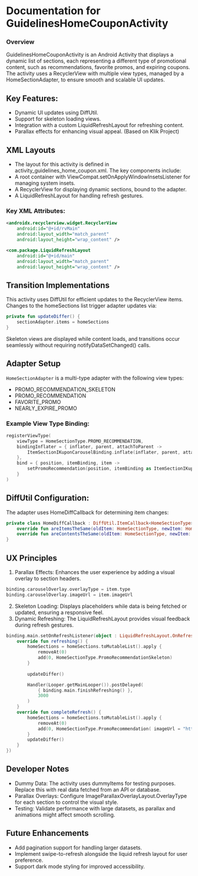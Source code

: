 # Documentation for GuidelinesHomeCouponActivity

### Overview
GuidelinesHomeCouponActivity is an Android Activity that displays a dynamic list of sections, each representing a different type of promotional content, such as recommendations, favorite promos, and expiring coupons. The activity uses a RecyclerView with multiple view types, managed by a HomeSectionAdapter, to ensure smooth and scalable UI updates.

## Key Features:

- Dynamic UI updates using DiffUtil.
- Support for skeleton loading views.
- Integration with a custom LiquidRefreshLayout for refreshing content.
- Parallax effects for enhancing visual appeal. (Based on Klik Project)

## XML Layouts

- The layout for this activity is defined in activity_guidelines_home_coupon.xml. The key components include:
- A root container with ViewCompat.setOnApplyWindowInsetsListener for managing system insets.
- A RecyclerView for displaying dynamic sections, bound to the adapter.
- A LiquidRefreshLayout for handling refresh gestures.

### Key XML Attributes:

```xml
<androidx.recyclerview.widget.RecyclerView
    android:id="@+id/rvMain"
    android:layout_width="match_parent"
    android:layout_height="wrap_content" />

<com.package.LiquidRefreshLayout
    android:id="@+id/main"
    android:layout_width="match_parent"
    android:layout_height="wrap_content" />
```

## Transition Implementations

This activity uses DiffUtil for efficient updates to the RecyclerView items. Changes to the homeSections list trigger adapter updates via:

```kotlin
private fun updateDiffer() {
    sectionAdapter.items = homeSections
}
```
Skeleton views are displayed while content loads, and transitions occur seamlessly without requiring notifyDataSetChanged() calls.

## Adapter Setup
`HomeSectionAdapter` is a multi-type adapter with the following view types:

- PROMO_RECOMMENDATION_SKELETON
- PROMO_RECOMMENDATION
- FAVORITE_PROMO
- NEARLY_EXPIRE_PROMO

### Example View Type Binding:
```kotlin
registerViewType(
    viewType = HomeSectionType.PROMO_RECOMMENDATION,
    bindingInflater = { inflater, parent, attachToParent ->
        ItemSectionIKuponCarouselBinding.inflate(inflater, parent, attachToParent)
    },
    bind = { position, itemBinding, item ->
        setPromoRecommendation(position, itemBinding as ItemSectionIKuponCarouselBinding, item as HomeSectionType.PromoRecommendation)
    }
)
```

## DiffUtil Configuration:

The adapter uses HomeDiffCallback for determining item changes:

```kotlin
private class HomeDiffCallback : DiffUtil.ItemCallback<HomeSectionType>() {
    override fun areItemsTheSame(oldItem: HomeSectionType, newItem: HomeSectionType) = oldItem == newItem
    override fun areContentsTheSame(oldItem: HomeSectionType, newItem: HomeSectionType ) = oldItem.ordinal == newItem.ordinal
}
```

## UX Principles

1. Parallax Effects: Enhances the user experience by adding a visual overlay to section headers.
```kotlin
binding.carouselOverlay.overlayType = item.type
binding.carouselOverlay.imageUrl = item.imageUrl
```

2. Skeleton Loading: Displays placeholders while data is being fetched or updated, ensuring a responsive feel.
3. Dynamic Refreshing: The LiquidRefreshLayout provides visual feedback during refresh gestures.
```kotlin
binding.main.setOnRefreshListener(object : LiquidRefreshLayout.OnRefreshListener {
    override fun refreshing() {
        homeSections = homeSections.toMutableList().apply {
            removeAt(0)
            add(0, HomeSectionType.PromoRecommendationSkeleton)
        }
        
        updateDiffer()

        Handler(Looper.getMainLooper()).postDelayed(
            { binding.main.finishRefreshing() }, 
            3000
        ) 
    }
    override fun completeRefresh() { 
        homeSections = homeSections.toMutableList().apply { 
            removeAt(0) 
            add(0, HomeSectionType.PromoRecommendation( imageUrl = "https://res.cloudinary.com/...", title = "Rekomendasi Kupon Akhir Tahun!", description = "Tukarkan poin loyalty jadi kupon.", type = ImageParallaxOverlayLayout.OverlayType.IllustrationOnly, data = dummyItems ))
        } 
        updateDiffer() 
    }
})
```
## Developer Notes

- Dummy Data: The activity uses dummyItems for testing purposes. Replace this with real data fetched from an API or database.
- Parallax Overlays: Configure ImageParallaxOverlayLayout.OverlayType for each section to control the visual style.
- Testing: Validate performance with large datasets, as parallax and animations might affect smooth scrolling.

## Future Enhancements

- Add pagination support for handling larger datasets.
- Implement swipe-to-refresh alongside the liquid refresh layout for user preference.
- Support dark mode styling for improved accessibility.